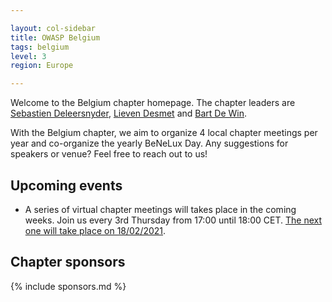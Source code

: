```yaml
---

layout: col-sidebar
title: OWASP Belgium
tags: belgium
level: 3
region: Europe

---
```

Welcome to the Belgium chapter homepage. The chapter leaders are
[Sebastien Deleersnyder](mailto:seba@owasp.org),
[Lieven Desmet](mailto:lieven.desmet@owasp.org) and
[Bart De Win](mailto:bart.dewin@owasp.org).

With the Belgium chapter, we aim to organize 4 local chapter meetings per year and co-organize the yearly BeNeLux Day. Any suggestions for speakers or venue? Feel free to reach out to us!

## Upcoming events

* A series of virtual chapter meetings will takes place in the coming weeks.
Join us every 3rd Thursday from 17:00 until 18:00 CET.
[The next one will take place on 18/02/2021](https://owasp.org/www-chapter-belgium#div-meetings).

## Chapter sponsors
{% include sponsors.md %}
